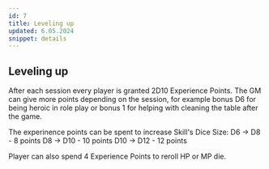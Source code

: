 ```yaml
---
id: 7
title: Leveling up
updated: 6.05.2024
snippet: details
---
```

## Leveling up
After each session every player is granted 2D10 Experience Points. The GM can give more points depending on the session, for example bonus D6 for being heroic in role play or bonus 1 for helping with cleaning the table after the game.

The experinence points can be spent to increase Skill's Dice Size:
D6 -> D8 - 8 points 
D8 -> D10 - 10 points 
D10 -> D12 - 12 points 

Player can also spend 4 Experience Points to reroll HP or MP die.
